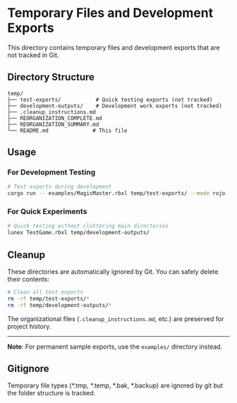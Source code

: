 # Temporary Files and Development Exports

This directory contains temporary files and development exports that are not tracked in Git.

## Directory Structure

```
temp/
├── test-exports/           # Quick testing exports (not tracked)
├── development-outputs/    # Development work exports (not tracked)
├── .cleanup_instructions.md
├── REORGANIZATION_COMPLETE.md
├── REORGANIZATION_SUMMARY.md
└── README.md              # This file
```

## Usage

### For Development Testing
```bash
# Test exports during development
cargo run -- examples/MagicMaster.rbxl temp/test-exports/ --mode rojo
```

### For Quick Experiments
```bash
# Quick testing without cluttering main directories
lunex TestGame.rbxl temp/development-outputs/
```

## Cleanup

These directories are automatically ignored by Git. You can safely delete their contents:

```bash
# Clean all test exports
rm -rf temp/test-exports/*
rm -rf temp/development-outputs/*
```

The organizational files (`.cleanup_instructions.md`, etc.) are preserved for project history.

---

**Note**: For permanent sample exports, use the `examples/` directory instead.

## Gitignore

Temporary file types (*.tmp, *.temp, *.bak, *.backup) are ignored by git but the folder structure is tracked.
